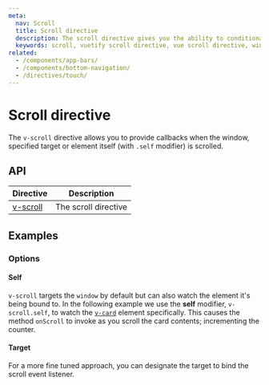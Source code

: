 ```yaml
---
meta:
  nav: Scroll
  title: Scroll directive
  description: The scroll directive gives you the ability to conditionally invoke methods when the screen or an element are scrolled.
  keywords: scroll, vuetify scroll directive, vue scroll directive, window scroll directive
related:
  - /components/app-bars/
  - /components/bottom-navigation/
  - /directives/touch/
---
```


# Scroll directive

The `v-scroll` directive allows you to provide callbacks when the window, specified target or element itself (with `.self` modifier) is scrolled.

<entry />

<!-- ## Usage

The default behavior is to bind to the window. If no additional configuration options are needed, you can simply pass your callback function.

<example file="v-scroll/usage" /> -->

## API

| Directive | Description |
| - | - |
| [v-scroll](/api/v-scroll/) | The scroll directive |

<api-inline hide-links />

## Examples

### Options

#### Self

`v-scroll` targets the `window` by default but can also watch the element it's being bound to. In the following example we use the **self** modifier, `v-scroll.self`, to watch the [`v-card`](/components/cards) element specifically. This causes the method `onScroll` to invoke as you scroll the card contents; incrementing the counter.

<example file="v-scroll/option-self" />

#### Target

For a more fine tuned approach, you can designate the target to bind the scroll event listener.

<example file="v-scroll/option-target" />
